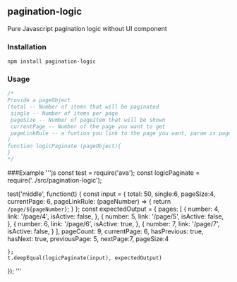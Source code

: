 ## pagination-logic
Pure Javascript pagination logic without UI component
### Installation
```
npm install pagination-logic
```
### Usage
```js
/*
Provide a pageObject
(total -- Number of items that will be paginated
 single -- Number of items per page
 pageSize -- Number of pageItem that will be shown
 currentPage -- Number of the page you want to get
 pageLinkRule -- a funtion you link to the page you want, param is pageNumber
)
function logicPaginate (pageObject){
}
*/
```

###Example
'''js
const test = require('ava');
const logicPaginate = require('../src/pagination-logic');



test('middle', function(t) {
    const input = {
        total: 50,
        single:6,
        pageSize:4,
        currentPage: 6,
        pageLinkRule: (pageNumber) => {
            return `/page/${pageNumber}`;
        }
    };
    const expectedOutput = {
        pages: [
            {
                number: 4,
                link: '/page/4',
                isActive: false,
            },
            {
                number: 5,
                link: '/page/5',
                isActive: false,
            },
            {
                number: 6,
                link: '/page/6',
                isActive: true,
            },
            {
                number: 7,
                link: '/page/7',
                isActive: false,
            }
        ],
        pageCount: 9,
        currentPage: 6,
        hasPrevious: true,
        hasNext: true,
        previousPage: 5,
        nextPage:7,
        pageSize:4

    };
    t.deepEqual(logicPaginate(input), expectedOutput)
});
'''


